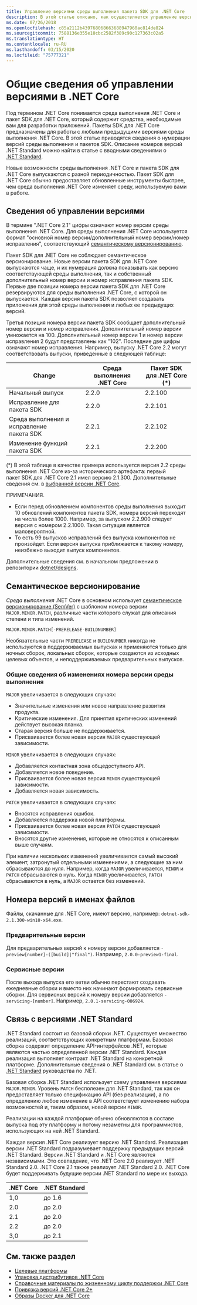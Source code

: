 ```yaml
---
title: Управление версиями среды выполнения пакета SDK для .NET Core
description: В этой статье описано, как осуществляется управление версиями среды выполнения и пакета SDK для .NET Core.
ms.date: 07/26/2018
ms.openlocfilehash: c85a2112b439768068663688947960ac814de824
ms.sourcegitcommit: 7588136e355e10cbc2582f389c90c127363c02a5
ms.translationtype: HT
ms.contentlocale: ru-RU
ms.lasthandoff: 03/15/2020
ms.locfileid: "75777321"
---
```

# <a name="overview-of-how-net-core-is-versioned"></a>Общие сведения об управлении версиями в .NET Core

Под термином .NET Core понимается среда выполнения .NET Core и пакет SDK для .NET Core, который содержит средства, необходимые вам для разработки приложений. Пакеты SDK для .NET Core предназначены для работы с любыми предыдущими версиями среды выполнения .NET Core. В этой статье приводятся сведения о нумерации версий среды выполнения и пакетов SDK. Описание номеров версий .NET Standard можно найти в статье с вводными сведениями о [.NET Standard](../../standard/net-standard.md#net-implementation-support).

Новые возможности среды выполнения .NET Core и пакета SDK для .NET Core выпускаются с разной периодичностью. Пакет SDK для .NET Core обычно предоставляет обновленные инструменты быстрее, чем среда выполнения .NET Core изменяет среду, используемую вами в работе.

## <a name="versioning-details"></a>Сведения об управлении версиями

В термине ".NET Core 2.1" цифры означают номер версии среды выполнения .NET Core. Для среды выполнения .NET Core используется формат "основной номер версии/дополнительный номер версии/номер исправления", соответствующий [семантическому версионированию](#semantic-versioning).

Пакет SDK для .NET Core не соблюдает семантическое версионирование. Новые версии пакета SDK для .NET Core выпускаются чаще, и их нумерация должна показывать как версию соответствующей среды выполнения, так и собственный дополнительный номер версии и номер исправления пакета SDK. Первые две позиции номера версии пакета SDK для .NET Core резервируются для среды выполнения .NET Core, с которой он выпускается. Каждая версия пакета SDK позволяет создавать приложения для этой среды выполнения и любых ее предыдущих версий.

Третья позиция номера версии пакета SDK сообщает дополнительный номер версии и номер исправления. Дополнительный номер версии умножается на 100. Дополнительный номер версии 1 и номер версии исправления 2 будут представлены как "102". Последние две цифры означают номер исправления. Например, выпуску .NET Core 2.2 могут соответствовать выпуски, приведенные в следующей таблице:

| Change                | Среда выполнения .NET Core | Пакет SDK для .NET Core (\*) |
|-----------------------|-------------------|-------------------|
| Начальный выпуск       | 2.2.0             | 2.2.100           |
| Исправление для пакета SDK             | 2.2.0             | 2.2.101           |
| Среда выполнения и исправление пакета SDK | 2.2.1             | 2.2.102           |
| Изменение функций пакета SDK    | 2.2.1             | 2.2.200           |

(\*) В этой таблице в качестве примера используется версия 2.2 среды выполнения .NET Core из-за исторического артефакта: первый пакет SDK для .NET Core 2.1 имел версию 2.1.300. Дополнительные сведения см. в [выбранной версии .NET Core](selection.md).

ПРИМЕЧАНИЯ.

- Если перед обновлением компонентов среды выполнения выходит 10 обновлений компонентов пакета SDK, номера версий переходят на числа более 1000. Например, за выпуском 2.2.900 следует версия с номером 2.2.1000. Такая ситуация является маловероятной.
- То есть 99 выпусков исправлений без выпуска компонентов не произойдет. Если версия выпуска приближается к такому номеру, неизбежно выходит выпуск компонентов.

Дополнительные сведения см. в начальном предложении в репозитории [dotnet/designs](https://github.com/dotnet/designs/pull/29).

## <a name="semantic-versioning"></a>Семантическое версионирование

*Среда выполнения* .NET Core в основном использует [семантическое версионирование (SemVer)](https://semver.org/) с шаблоном номера версии `MAJOR.MINOR.PATCH`, различные части которого служат для описания степени и типа изменений.

```
MAJOR.MINOR.PATCH[-PRERELEASE-BUILDNUMBER]
```

Необязательные части `PRERELEASE` и `BUILDNUMBER` никогда не используются в поддерживаемых выпусках и применяются только для ночных сборок, локальных сборок, которые создаются из исходных целевых объектов, и неподдерживаемых предварительных выпусков.

### <a name="understand-runtime-version-number-changes"></a>Общие сведения об изменениях номера версии среды выполнения

`MAJOR` увеличивается в следующих случаях:

- Значительные изменения или новое направление развития продукта.
- Критические изменения. Для принятия критических изменений действует высокая планка.
- Старая версия больше не поддерживается.
- Присваивается более новая версия `MAJOR` существующей зависимости.

`MINOR` увеличивается в следующих случаях:

- Добавляется контактная зона общедоступного API.
- Добавляется новое поведение.
- Присваивается более новая версия `MINOR` существующей зависимости.
- Добавляется новая зависимость.

`PATCH` увеличивается в следующих случаях:

- Вносятся исправления ошибок.
- Добавляется поддержка новой платформы.
- Присваивается более новая версия `PATCH` существующей зависимости.
- Вносятся другие изменения, которые не относятся к описанным выше случаям.

При наличии нескольких изменений увеличивается самый высокий элемент, затронутый отдельными изменениями, а следующие за ним сбрасываются до нуля. Например, когда `MAJOR` увеличивается, `MINOR` и `PATCH` сбрасываются в нуль. Когда `MINOR` увеличивается, `PATCH` сбрасываются в нуль, а `MAJOR` остается без изменений.

## <a name="version-numbers-in-file-names"></a>Номера версий в именах файлов

Файлы, скачанные для .NET Core, имеют версию, например: `dotnet-sdk-2.1.300-win10-x64.exe`.

### <a name="preview-versions"></a>Предварительные версии

Для предварительных версий к номеру версии добавляется `-preview[number]-([build]|"final")`. Например, `2.0.0-preview1-final`.

### <a name="servicing-versions"></a>Сервисные версии

После выхода выпуска его ветви обычно перестают создавать ежедневные сборки и вместо них начинают формировать сервисные сборки. Для сервисных версий к номеру версии добавляется `-servicing-[number]`. Например, `2.0.1-servicing-006924`.

## <a name="relationship-to-net-standard-versions"></a>Связь с версиями .NET Standard

.NET Standard состоит из базовой сборки .NET. Существует множество реализаций, соответствующих конкретным платформам. Базовая сборка содержит определение API-интерфейсов .NET, которые являются частью определенной версии .NET Standard. Каждая реализация выполняет контракт .NET Standard на конкретной платформе. Дополнительные сведения о .NET Standard см. в статье о [.NET Standard](../../standard/net-standard.md) руководства по .NET.

Базовая сборка .NET Standard использует схему управления версиями `MAJOR.MINOR`. Уровень `PATCH` бесполезен для .NET Standard, так как он предоставляет только спецификацию API (без реализации), а по определению любое изменение в API соответствует изменению набора возможностей и, таким образом, новой версии `MINOR`.

Реализации на каждой платформе обычно обновляются в составе выпуска под эту платформу и потому незаметны для программистов, использующих на ней .NET Standard.

Каждая версия .NET Core реализует версию .NET Standard. Реализация версии .NET Standard подразумевает поддержку предыдущих версий .NET Standard. Версии .NET Standard и .NET Core являются независимыми. Это совпадение, что .NET Core 2.0 реализует .NET Standard 2.0. .NET Core 2.1 также реализует .NET Standard 2.0. .NET Core будет поддерживать будущие версии .NET Standard по мере их выхода.

| .NET Core | .NET Standard |
|-----------|---------------|
| 1,0       | до 1.6     |
| 2.0       | до 2.0     |
| 2.1       | до 2.0     |
| 2.2       | до 2.0     |
| 3,0       | до 2.1     |

## <a name="see-also"></a>См. также раздел

- [Целевые платформы](../../standard/frameworks.md)
- [Упаковка дистрибутивов .NET Core](../build/distribution-packaging.md)
- [Справочные материалы по жизненному циклу поддержки .NET Core](https://dotnet.microsoft.com/platform/support/policy)
- [Привязка версий .NET Core 2+](https://github.com/dotnet/designs/issues/3)
- [Образы Docker для .NET Core](https://hub.docker.com/_/microsoft-dotnet-core/)
